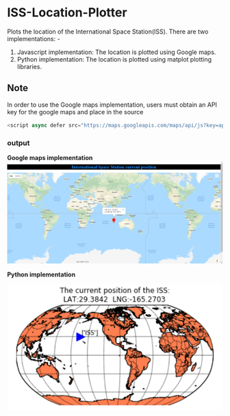# ISS-Location-Plotter
Plots the location of the International Space Station(ISS).
There are two implementations: - 
  1. Javascript implementation: The location is plotted using Google maps.
  2. Python implementation: The location is plotted using matplot plotting libraries.
  
## Note
In order to use the Google maps implementation, users must obtain an API key for the google maps and place in the source
```javascript
<script async defer src="https://maps.googleapis.com/maps/api/js?key=apikey&callback=initMap">
```

### output
__Google maps implementation__
![](gmaps_output.png )


__Python implementation__

![](pyimp_output.png)

